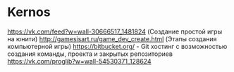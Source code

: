 # Kernos
https://vk.com/feed?w=wall-30666517_1481824 (Создание простой игры на юнити)
http://gamesisart.ru/game_dev_create.html (Этапы создания компьютерной игры)
https://bitbucket.org/ - Git хостинг с возможностью создания команды, проекта и закрытых репозиториев
https://vk.com/proglib?w=wall-54530371_128624
